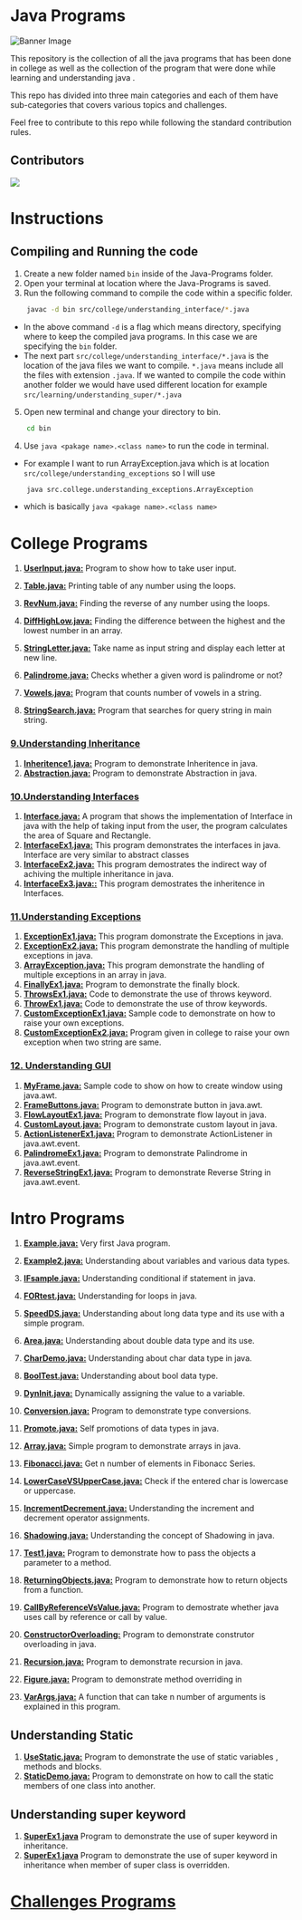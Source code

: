 # Java Programs 

![Banner Image](https://i.imgur.com/AXuQOPH.png)

This repository is the collection of all the java programs that has been done in college as well as the collection of the program that were done while learning and understanding 
java . 

This repo has divided into three main categories and each of them have sub-categories
that covers various topics and challenges.

Feel free to contribute to this repo while following the standard contribution rules.

## Contributors
<a href = "https://github.com/HarshitRV/Java-Programs/graphs/contributors">
  <img src = "https://contrib.rocks/image?repo=HarshitRV/Java-Programs">
</a>

# Instructions

## Compiling and Running the code
1. Create a new folder named `bin` inside of the Java-Programs folder.
2. Open your terminal at location where the Java-Programs is saved.
3. Run the following command to compile the code within a specific folder.
```bash
    javac -d bin src/college/understanding_interface/*.java
```
- In the above command `-d` is a flag which means directory, specifying where to keep the compiled java programs. In this case we are specifying the `bin` folder.
- The next part `src/college/understanding_interface/*.java` is the location of the java files we want to compile. `*.java` means include all the files with extension `.java`. If we wanted to compile the code within another folder we would have used different location for example `src/learning/understanding_super/*.java`
5. Open new terminal and change your directory to bin.
```bash
    cd bin
```
4. Use `java <pakage name>.<class name>` to run the code in terminal.
- For example I want to run ArrayException.java which is at location `src/college/understanding_exceptions` so I will use 
```bash
    java src.college.understanding_exceptions.ArrayException
```
- which is basically `java <pakage name>.<class name>`


# College Programs

1. **[UserInput.java:](src/college/UserInput.java)** Program to show how to take user input.

2. **[Table.java:](src/college/Table.java)** Printing table of any number using the loops.

3. **[RevNum.java:](src/college/RevNum.java)** Finding the reverse of any number using the loops.

4. **[DiffHighLow.java:](src/college/DiffHighLow.java)** Finding the difference between the highest and the lowest number in an array.

5. **[StringLetter.java:](src/college/StringLetter.java)** Take name as input string and display each letter at new line.

6. **[Palindrome.java:](src/college/PalindromeString.java)** Checks whether a given word is palindrome or not?

7. **[Vowels.java:](src/college/Vowels.java)** Program that counts number of vowels in a string.

8. **[StringSearch.java:](src/college/StringSearch.java)** Program that searches for query string in main string.

### [9.Understanding Inheritance](src/college/understanding_inheritence) 
1. **[Inheritence1.java:](src/college/understanding_inheritence/Inheritence1.java)** Program to demonstrate Inheritence in java.
2. **[Abstraction.java:](src/college/understanding_inheritence/Abstraction.java)** Program to demonstrate Abstraction in java.
### [10.Understanding Interfaces](src/college/understanding_interface) 

1. **[Interface.java:](src/college/Interface.java)** A program that shows the implementation of Interface in java with the help of taking input from the user, the program calculates the area of Square and Rectangle.
2. **[InterfaceEx1.java:](src/college/understanding_interface/InterfaceEx1.java)** This program demonstrates the interfaces in java.
    Interface are very similar to abstract classes
3. **[InterfaceEx2.java:](src/college/understanding_interface/InterfaceEx2.java)** This program demostrates the indirect way of
    achiving the multiple inheritance in java.
4. **[InterfaceEx3.java::](src/college/understanding_interface/InterfaceEx3.java)** This program demostrates the inheritence in Interfaces.

### [11.Understanding Exceptions](src/college/understanding_exceptions) 
1. **[ExceptionEx1.java:](src/college/understanding_exceptions/ExceptionEx1.java)** This program domonstrate the Exceptions in java.
2. **[ExceptionEx2.java:](src/college/understanding_exceptions/ExceptionEx2.java)** This program demonstrate the handling of multiple exceptions in java.    
3. **[ArrayException.java:](src/college/understanding_exceptions/ArrayException.java)** This program demonstrate the handling of multiple exceptions in an array in java. 
4. **[FinallyEx1.java:](src/college/understanding_exceptions/FinallyEx1.java)** Program to demonstrate the finally block.
5. **[ThrowsEx1.java:](src/college/understanding_exceptions/ThrowsEx1.java)** Code to demonstrate the use of throws keyword.
6. **[ThrowEx1.java:](src/college/understanding_exceptions/ThrowEx1.java)** Code to demonstrate the use of throw keywords.
7. **[CustomExceptionEx1.java:](src/college/understanding_exceptions/CustomExceptionEx1.java)** Sample code to demonstrate on how to raise your own exceptions.
8. **[CustomExceptionEx2.java:](src/college/understanding_exceptions/CustomExceptionEx2.java)** Program given in college to raise your own exception when two string are same.

### [12. Understanding GUI](src/college/understanding_GUI)
1. **[MyFrame.java:](src/college/understanding_GUI/MyFrame.java)** Sample code to show on how to create window using java.awt.
2. **[FrameButtons.java:](src/college/understanding_GUI/FrameButtons.java)** Program to demonstrate button in java.awt.
3. **[FlowLayoutEx1.java:](src/college/understanding_GUI/FlowLayoutEx1.java)** Program to demonstrate flow layout in java.
4. **[CustomLayout.java:](src/college/understanding_GUI/CustomLayout.java)** Program to demonstrate custom layout in java.
5. **[ActionListenerEx1.java:](src/college/understanding_GUI/ActionListenerEx1.java)** Program to demonstrate ActionListener in java.awt.event.
6. **[PalindromeEx1.java:](src/college/understanding_GUI/PalindromeEx1.java)** Program to demonstrate Palindrome in java.awt.event.
7. **[ReverseStringEx1.java:](src/college/understanding_GUI/ReverseNumEx1.java)** Program to demonstrate Reverse String in java.awt.event.
#  Intro Programs
1. **[Example.java:](src/learning/Example.java)** Very first Java program.

2. **[Example2.java:](src/learning/Example2.java)** Understanding about variables and various data types.

3. **[IFsample.java:](src/learning/IFsample.java)** Understanding conditional if statement in java.

4. **[FORtest.java:](src/learning/FORtest.java)** Understanding for loops in java.

5. **[SpeedDS.java:](src/learning/SpeedDS.java)** Understanding about long data type and its use 
with a simple program.

6. **[Area.java:](src/learning/Area.java)** Understanding about double data type and its use.

7. **[CharDemo.java:](src/learning/CharDemo.java)** Understanding about char data type in java.

8. **[BoolTest.java:](src/learning/BoolTest.java)** Understanding about bool data type. 

9. **[DynInit.java:](src/learning/DynInit.java)** Dynamically assigning the value to a variable.

10. **[Conversion.java:](src/learning/Conversion.java)** Program to demonstrate type conversions.

11. **[Promote.java:](src/learning/Promote.java)** Self promotions of data types in java.

12. **[Array.java:](src/learning/Array.java)** Simple program to demonstrate arrays in java.

13. **[Fibonacci.java:](src/learning/Fibonacci.java)** Get n number of elements in Fibonacc Series.

14. **[LowerCaseVSUpperCase.java:](src/learning/LowerCaseVSUpperCase.java)** Check if the entered char is lowercase or uppercase.

15. **[IncrementDecrement.java:](src/learning/IncrementDecrement.java)** Understanding the increment and decrement operator assignments.

16. **[Shadowing.java:](src/learning/Shadowing.java)** Understanding the concept of Shadowing in java.

17. **[Test1.java:](src/learning/Test1.java)** Program to demonstrate how to pass the objects a parameter to a method.

18. **[ReturningObjects.java:](src/learning/ReturningObjects.java)** Program to demonstrate how to return objects from a function.

19. **[CallByReferenceVsValue.java:](src/learning/CallByReferencVsValue.java)** Program to demostrate whether java uses call by reference or call by value.

20. **[ConstructorOverloading:](src/learning/ConstructorOverloading.java)** Program to demonstrate construtor overloading in java.

21. **[Recursion.java:](src/learning/Recursion.java)** Program to demonstrate recursion in java.
22. **[Figure.java:](src/learning/Recursion.java)** Program to demonstrate method overriding in 
23. **[VarArgs.java:](src/learning/VarArgs.java)** A function that can take n number of arguments is explained in this program.
## Understanding Static
1. **[UseStatic.java:](src/learning/understanding_static/UseStatic.java)** Program to demonstrate the use of static variables , methods and blocks. 
2. **[StaticDemo.java:](src/learning/understanding_static/StaticDemo.java)** Program to demonstrate on how to call the static members of one class into another. 

## Understanding super keyword
1. **[SuperEx1.java](src/learning/understanding_super/SuperEx1.java)** Program to demonstrate the use of super keyword in inheritance.
2. **[SuperEx1.java](src/learning/understanding_super/SuperEx1.java)** 
Program to demonstrate the use of super keyword in inheritance when member of super class is overridden.

# [Challenges Programs](src/challenges/README.md)

